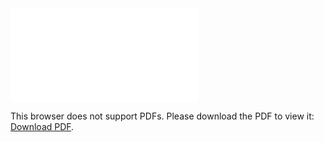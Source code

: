 <object data="christ-in-song/CIS1908pdfs/447.pdf" type="application/pdf" width="100%" height="1024px">
    <embed src="christ-in-song/CIS1908pdfs/447.pdf">
        <p>This browser does not support PDFs. Please download the PDF to view it: <a href="christ-in-song/CIS1908pdfs/447.pdf">Download PDF</a>.</p>
    </embed>
</object>
